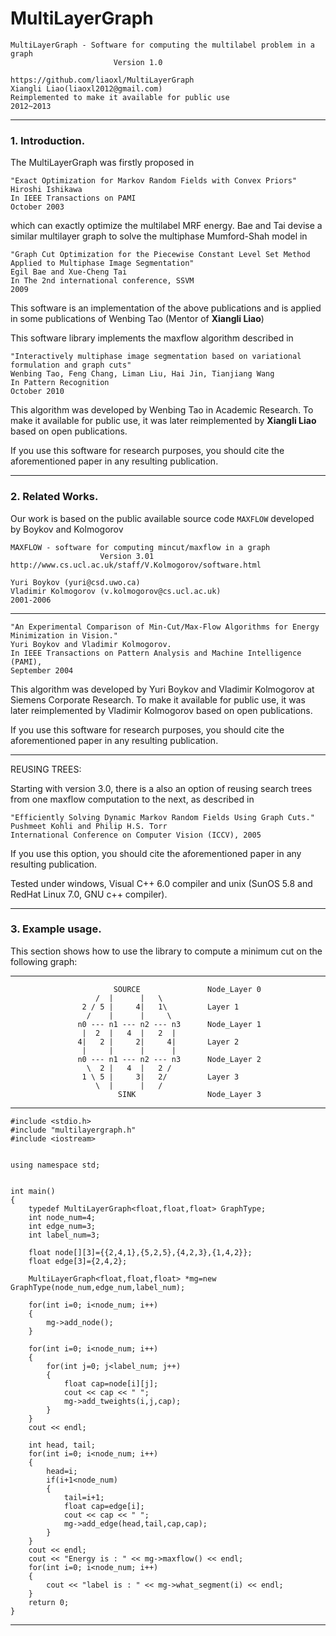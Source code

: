 MultiLayerGraph
==================================================================

	MultiLayerGraph - Software for computing the multilabel problem in a graph
	                       Version 1.0

	https://github.com/liaoxl/MultiLayerGraph
	Xiangli Liao(liaoxl2012@gmail.com)
	Reimplemented to make it available for public use
	2012~2013

--------------------------------------------------------------------

### 1. Introduction.

The MultiLayerGraph was firstly proposed in

	"Exact Optimization for Markov Random Fields with Convex Priors"
	Hiroshi Ishikawa
	In IEEE Transactions on PAMI
	October 2003

which can exactly optimize the multilabel MRF energy.
Bae and Tai devise a similar multilayer graph to solve the multiphase Mumford-Shah model in

	"Graph Cut Optimization for the Piecewise Constant Level Set Method Applied to Multiphase Image Segmentation"
	Egil Bae and Xue-Cheng Tai
	In The 2nd international conference, SSVM
	2009
	
This software is an implementation of the above publications and is applied in some publications of Wenbing Tao (Mentor of **Xiangli Liao**)

This software library implements the maxflow algorithm described in

	"Interactively multiphase image segmentation based on variational formulation and graph cuts"
	Wenbing Tao, Feng Chang, Liman Liu, Hai Jin, Tianjiang Wang
	In Pattern Recognition
	October 2010

This algorithm was developed by Wenbing Tao in Academic Research.
To make it available for public use,
it was later reimplemented by **Xiangli Liao** based on open publications.

If you use this software for research purposes, you should cite
the aforementioned paper in any resulting publication.

---------------------------------------------------------------------

### 2. Related Works.

Our work is based on the public available source code `MAXFLOW` developed by Boykov and Kolmogorov

    MAXFLOW - software for computing mincut/maxflow in a graph
                        Version 3.01
    http://www.cs.ucl.ac.uk/staff/V.Kolmogorov/software.html

    Yuri Boykov (yuri@csd.uwo.ca)
    Vladimir Kolmogorov (v.kolmogorov@cs.ucl.ac.uk)
    2001-2006

-------------------------------------------------------------------------

	"An Experimental Comparison of Min-Cut/Max-Flow Algorithms for Energy Minimization in Vision."
	Yuri Boykov and Vladimir Kolmogorov.
	In IEEE Transactions on Pattern Analysis and Machine Intelligence (PAMI),
	September 2004

This algorithm was developed by Yuri Boykov and Vladimir Kolmogorov
at Siemens Corporate Research. To make it available for public use,
it was later reimplemented by Vladimir Kolmogorov based on open publications.

If you use this software for research purposes, you should cite
the aforementioned paper in any resulting publication.

----------------------------------------------------------------------

REUSING TREES:

Starting with version 3.0, there is a also an option of reusing search
trees from one maxflow computation to the next, as described in

	"Efficiently Solving Dynamic Markov Random Fields Using Graph Cuts."
	Pushmeet Kohli and Philip H.S. Torr
	International Conference on Computer Vision (ICCV), 2005

If you use this option, you should cite
the aforementioned paper in any resulting publication.

Tested under windows, Visual C++ 6.0 compiler and unix (SunOS 5.8
and RedHat Linux 7.0, GNU c++ compiler).

----------------------------------------------------------------------

### 3. Example usage.

This section shows how to use the library to compute
a minimum cut on the following graph:

----------------------------------------------------------------

                           SOURCE               Node_Layer 0
                       /  |      |   \
                    2 / 5 |     4|   1\         Layer 1
                     /    |      |     \
                   n0 --- n1 --- n2 --- n3      Node_Layer 1
                    |  2  |   4  |   2  |
                   4|   2 |     2|     4|       Layer 2
                    |     |      |      |
                   n0 --- n1 --- n2 --- n3      Node_Layer 2
                     \  2 |   4  |   2 /
                    1 \ 5 |     3|   2/         Layer 3
                       \  |      |   /
                            SINK                Node_Layer 3

----------------------------------------------------------------


	#include <stdio.h>
	#include "multilayergraph.h"
	#include <iostream>


	using namespace std;


	int main()
	{
	    typedef MultiLayerGraph<float,float,float> GraphType;
	    int node_num=4;
	    int edge_num=3;
	    int label_num=3;

	    float node[][3]={{2,4,1},{5,2,5},{4,2,3},{1,4,2}};
	    float edge[3]={2,4,2};

	    MultiLayerGraph<float,float,float> *mg=new GraphType(node_num,edge_num,label_num);

	    for(int i=0; i<node_num; i++)
	    {
	        mg->add_node();
	    }

	    for(int i=0; i<node_num; i++)
	    {
	        for(int j=0; j<label_num; j++)
	        {
	            float cap=node[i][j];
	            cout << cap << " ";
	            mg->add_tweights(i,j,cap);
	        }
	    }
	    cout << endl;

	    int head, tail;
	    for(int i=0; i<node_num; i++)
	    {
	        head=i;
	        if(i+1<node_num)
	        {
	            tail=i+1;
	            float cap=edge[i];
	            cout << cap << " ";
	            mg->add_edge(head,tail,cap,cap);
	        }
	    }
	    cout << endl;
	    cout << "Energy is : " << mg->maxflow() << endl;
	    for(int i=0; i<node_num; i++)
	    {
	        cout << "label is : " << mg->what_segment(i) << endl;
	    }
	    return 0;
	}

----------------------------------------------------------------------
